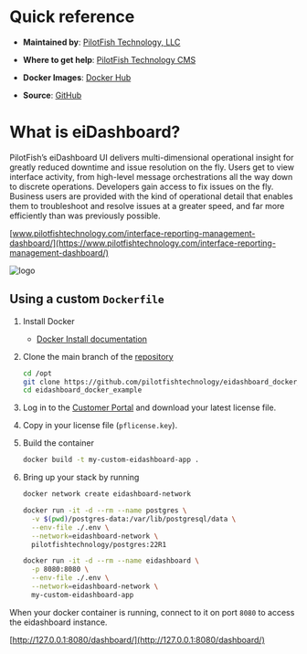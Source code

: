 # Quick reference

-	**Maintained by**: [PilotFish Technology, LLC](https://www.pilotfishtechnology.com)

-	**Where to get help**: [PilotFish Technology CMS](https://cms.pilotfishtechnology.com)

-   **Docker Images**: [Docker Hub](https://hub.docker.com/u/pilotfishtechnology)

-   **Source**: [GitHub](https://github.com/pilotfishtechnology)

# What is eiDashboard?
PilotFish’s eiDashboard UI delivers multi-dimensional operational insight for greatly reduced downtime and issue resolution on the fly. Users get to view interface activity, from high-level message orchestrations all the way down to discrete operations. Developers gain access to fix issues on the fly. Business users are provided with the kind of operational detail that enables them to troubleshoot and resolve issues at a greater speed, and far more efficiently than was previously possible.

[www.pilotfishtechnology.com/interface-reporting-management-dashboard/](https://www.pilotfishtechnology.com/interface-reporting-management-dashboard/)

![logo](https://www.pilotfishtechnology.com/wp-content/uploads/2015/03/pilotfish-logo.png)

## Using a custom `Dockerfile`

1. Install Docker

	- [Docker Install documentation](https://docs.docker.com/install/)

2. Clone the main branch of the [repository](https://github.com/pilotfishtechnology/eidashboard_docker_example)

	```bash
	cd /opt
	git clone https://github.com/pilotfishtechnology/eidashboard_docker_example
	cd eidashboard_docker_example
	```

3. Log in to the [Customer Portal](https://customerportal.pilotfishtechnology.com/portal/login.html) and download your latest license file.

4. Copy in your license file (`pflicense.key`).

5. Build the container

	```bash
	docker build -t my-custom-eidashboard-app .
	```

6. Bring up your stack by running

	```bash
	docker network create eidashboard-network

	docker run -it -d --rm --name postgres \
	  -v $(pwd)/postgres-data:/var/lib/postgresql/data \
	  --env-file ./.env \
	  --network=eidashboard-network \
	  pilotfishtechnology/postgres:22R1

	docker run -it -d --rm --name eidashboard \
	  -p 8080:8080 \
	  --env-file ./.env \
	  --network=eidashboard-network \
	  my-custom-eidashboard-app
	```

When your docker container is running, connect to it on port `8080` to access the eidashboard instance.

[http://127.0.0.1:8080/dashboard/](http://127.0.0.1:8080/dashboard/)
